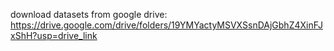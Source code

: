 download datasets from google drive: https://drive.google.com/drive/folders/19YMYactyMSVXSsnDAjGbhZ4XinFJxShH?usp=drive_link
